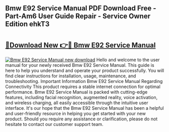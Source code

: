 ## Bmw E92 Service Manual PDF Download Free - Part-Am6 User Guide Repair - Service Owner Edition ehkT3

# <h2><a href="http://cf18747.oget.top/?id=Bmw+E92+Service+Manual">🔗Download New 👉🔴 Bmw E92 Service Manual</a></h2>

[![Bmw E92 Service Manual new download](https://i.imgur.com/5g1atiW.png)](http://cf18747.oget.top/?id=Bmw+E92+Service+Manual)
Hello and welcome to the user manual for your newly received Bmw E92 Service Manual. This guide is here to help you understand and operate your product successfully. You will find clear instructions for installation, usage, maintenance, and troubleshooting. Important Information Bmw E92 Service Manual Regarding Connectivity This product requires a stable internet connection for optimal performance. Bmw E92 Service Manual is packed with cutting-edge features, including facial recognition, augmented reality, voice activation, and wireless charging, all easily accessible through the intuitive user interface. It's our hope that the Bmw E92 Service Manual has been a helpful and user-friendly resource in helping you get started with your new product. Should you require any assistance or clarification, please do not hesitate to contact our customer support team.
